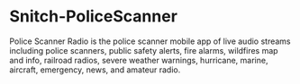 # Snitch-PoliceScanner
Police Scanner Radio is the police scanner mobile app of live audio streams including police scanners, public safety alerts, fire alarms, wildfires map and info, railroad radios, severe weather warnings, hurricane, marine, aircraft, emergency, news, and amateur radio.
